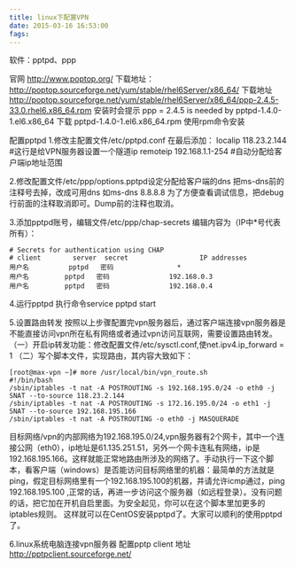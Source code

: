 ```yaml
---
title: linux下配置VPN
date: 2015-03-16 16:53:00
fags: 
---
```

<!--markdown-->软件：pptpd、ppp
官网 http://www.poptop.org/ 
下载地址：http://poptop.sourceforge.net/yum/stable/rhel6Server/x86_64/
下载地址 http://poptop.sourceforge.net/yum/stable/rhel6Server/x86_64/ppp-2.4.5-33.0.rhel6.x86_64.rpm
安装时会提示 ppp = 2.4.5 is needed by pptpd-1.4.0-1.el6.x86_64
下载 pptpd-1.4.0-1.el6.x86_64.rpm 使用rpm命令安装 

配置pptpd
1.修改主配置文件/etc/pptpd.conf 在最后添加：
localip 118.23.2.144  #这行是给VPN服务器设置一个隧道ip
remoteip 192.168.1.1-254  #自动分配给客户端ip地址范围

2.修改配置文件/etc/ppp/options.pptpd设定分配给客户端的dns 
把ms-dns前的注释号去掉，改成可用dns 如ms-dns 8.8.8.8
为了方便查看调试信息，把debug行前面的注释取消即可。Dump前的注释也取消。

3.添加pptpd账号，编辑文件/etc/ppp/chap-secrets
编辑内容为（IP中*号代表所有）：

    # Secrets for authentication using CHAP
    # client        server  secret                  IP addresses
    用户名          pptpd   密码                *
    用户名         pptpd   密码               192.168.0.3
    用户名         pptpd   密码               192.168.0.4

4.运行pptpd 执行命令service pptpd start

5.设置路由转发
按照以上步骤配置完vpn服务器后，通过客户端连接vpn服务器是不能直接访问vpn所在私有网络或者通过vpn访问互联网，需要设置路由转发。
（一）开启ip转发功能：修改配置文件/etc/sysctl.conf,使net.ipv4.ip_forward = 1
（二）写个脚本文件，实现路由，其内容大致如下：

    [root@max-vpn ~]# more /usr/local/bin/vpn_route.sh   
    #!/bin/bash  
    /sbin/iptables -t nat -A POSTROUTING -s 192.168.195.0/24 -o eth0 -j SNAT --to-source 118.23.2.144  
    /sbin/iptables -t nat -A POSTROUTING -s 172.16.195.0/24 -o eth1 -j SNAT --to-source 192.168.195.166  
    /sbin/iptables -t nat -A POSTROUTING -o eth0 -j MASQUERADE  

目标网络/vpn的内部网络为192.168.195.0/24,vpn服务器有2个网卡，其中一个连接公网（eth0），ip地址是61.135.251.51，另外一个网卡连私有网络，ip是192.168.195.166。这样就能正常地路由所涉及的网络了。手动执行一下这个脚本，看客户端（windows）是否能访问目标网络里的机器：最简单的方法就是ping，假定目标网络里有一个192.168.195.100的机器，并请允许icmp通过，ping 192.168.195.100 ,正常的话，再进一步访问这个服务器（如远程登录）。没有问题的话，把它加在开机自启里面。为安全起见，你可以在这个脚本里加更多的iptables规则。
这样就可以在CentOS安装pptpd了。大家可以顺利的使用pptpd了。

6.linux系统电脑连接vpn服务器
配置pptp client  地址 http://pptpclient.sourceforge.net/


